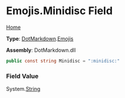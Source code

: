# Emojis\.Minidisc Field

[Home](../../../README.md)

**Type**: [DotMarkdown](../../README.md)\.[Emojis](../README.md)

**Assembly**: DotMarkdown\.dll

```csharp
public const string Minidisc = ":minidisc:"
```

### Field Value

System\.[String](https://docs.microsoft.com/en-us/dotnet/api/system.string)